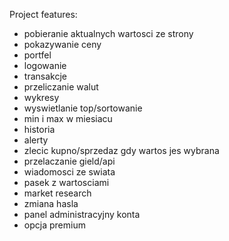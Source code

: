 Project features:
- pobieranie aktualnych wartosci ze strony
- pokazywanie ceny
- portfel
- logowanie
- transakcje
- przeliczanie walut
- wykresy
- wyswietlanie top/sortowanie
- min i max w miesiacu
- historia
- alerty
- zlecic kupno/sprzedaz gdy wartos jes wybrana
- przelaczanie gield/api
- wiadomosci ze swiata
- pasek z wartosciami
- market research
- zmiana hasla
- panel administracyjny konta
- opcja premium
